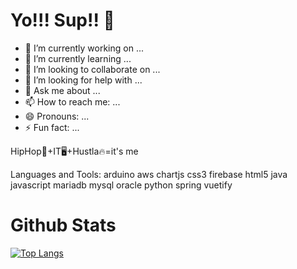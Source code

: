 # Yo!!! Sup!! 👋


- 🔭 I’m currently working on ...
- 🌱 I’m currently learning ...
- 👯 I’m looking to collaborate on ...
- 🤔 I’m looking for help with ...
- 💬 Ask me about ...
- 📫 How to reach me: ...
- 😄 Pronouns: ...
- ⚡ Fun fact: ...

HipHop🎤+IT🖥+Hustla🔥=it's me


Languages and Tools:
arduino aws chartjs css3 firebase html5 java javascript mariadb mysql oracle python spring vuetify

# Github Stats

[![Top Langs](https://github-readme-stats.vercel.app/api/top-langs/?username=winbo121&layout=compact)](https://github.com/anuraghazra/github-readme-stats)
